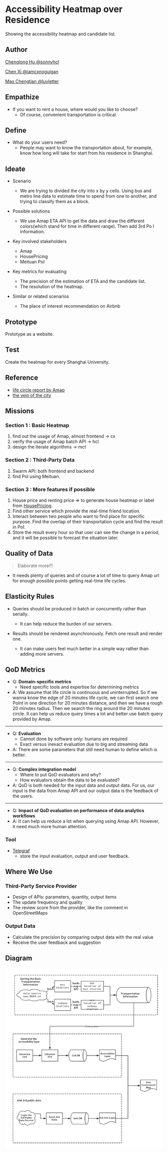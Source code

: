 # Accessibility Heatmap over Residence

Showing the accessibility heatmap and candidate list.

## Author

[Chenglong Hu @sonnyhcl](github.com/sonnyhcl)

[Chen Xi @iamcxnoguigan](github.com/iamcxnoguigan)

[Mao Chengtian @luvletter](github.com/luvletter)

## Empathize

- If you want to rent a house, where would you like to choose?
  - Of course, convenient transportation is critical.

## Define

- What do your users need?
  - People may want to know the transportation about, for example, know how long will take for start from his residence in Shanghai.

## Ideate

- Scenario
  - We are trying to divided the city into x by y cells. Using bus and metro line data to estimate time to spend from one to another, and trying to classify them as a block.

- Possible solutions
  - We use Amap ETA API to get the data and draw the different colors(which stand for time in different range). Then add 3rd Po I information.

- Key involved stakeholders
  - Amap
  - HousePricing
  - Meituan PoI

- Key metrics for evaluating
  - The precision of the estimation of ETA and the candidate list.
  - The resolution of the heatmap.

- Similar or related scenarios
  - The place of interest recommendation on Airbnb

## Prototype

Prototype as a website.

## Test

Create the heatmap for every Shanghai University.

## Reference

- [life circle report by Amap](http://report.Amap.com/mobile/life.do)
- [the vein of the city](https://www.96486d9b.xyz/City-Vein/html/shanghai.html)

## Missions

### Section 1 : Basic Heatmap

1. find out the usage of Amap, almost frontend -> cx
2. verify the usage of Amap batch API -> hcl
3. design the iterate algorithms -> mct

### Section 2 : Third-Party Data

1. Swarm API: both frontend and backend
2. find PoI using Meituan.

### Section 3 : More features if possible

1. House price and renting price => to generate house heatmap or label from [HousePricing](https://github.com/PENGZhaoqing/HousePricing).
2. Find other service which provide the real-time friend location.
3. Interact between two people who want to find place for specific purpose. Find the overlap of their transportation cycle and find the result in PoI.
4. Store the result every hour so that user can see the change in a period, and it will be possible to forecast the situation later.

## Quality of Data

> Elaborate more!!!

- It needs plenty of queries and of course a lot of time to query Amap url for enough possible points getting real-time life cycles.

## Elasticity Rules

- Queries should be produced in batch or concurrently rather than serially.
  - It can help reduce the burden of our servers.

- Results should be rendered asynchronously. Fetch one result and render one.
  - It can make users feel much better in a simple way rather than adding more servers.

## QoD Metrics

- Q: **Domain-specific metrics**
  - Need specific tools and expertise for determining metrics
- A: We assume that life circle is continuous and uninterrupted. So if we wanna know the edge of 20 minutes life cycle, we can first search one PoInt in one direction for 20 minutes distance, and then we have a rough 20 minutes radius. Then we search the ring around the 20 minutes circle. It can help us reduce query times a lot and better use batch query provided by Amap.

-------------

- Q: **Evaluation**
  - Cannot done by software only: humans are required
  - Exact versus inexact evaluation due to big and streaming data
- A: There are some parameters that still need human to define which is better.

-------------

- Q: **Complex integration model**
  - Where to put QoD evaluators and why?
  - How evaluators obtain the data to be evaluated?
- A: QoD is both needed for the input data and output data. For us, our input is the data from Amap API and our output data is the feedback of the users.

-------------

- Q: **Impact of QoD evaluation on performance of data analytics workflows**
- A: It can help us reduce a lot when querying using Amap API. However, it need much more human attention.

### Tool

- [Telegraf](http://www.telegraf.rs/)
  - store the input evaluation, output and user feedback.

## Where We Use

### Third-Party Service Provider

- Design of APIs: parameters, quantity, output items
- The update frequency and quality
- The review score from the provider, like the comment in OpenStreetMaps

### Output Data

- Calculate the precision by comparing output data with the real value
- Receive the user feedback and suggestion

## Diagram

![dataflow](image/ASEDataflowFramework.png)